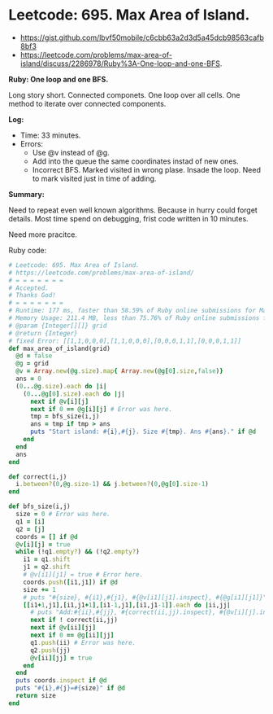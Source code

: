 # Leetcode: 695. Max Area of Island. 

- https://gist.github.com/lbvf50mobile/c6cbb63a2d3d5a45dcb98563cafb8bf3
- https://leetcode.com/problems/max-area-of-island/discuss/2286978/Ruby%3A-One-loop-and-one-BFS.

**Ruby: One loop and one BFS.**

Long story short. Connected componets. One loop over all cells. One method to iterate over connected components.

**Log:** 

- Time: 33 minutes.
- Errors:
  - Use @v instead of @g.
  - Add into the queue the same coordinates instad of new ones.
  - Incorrect BFS. Marked visited in wrong plase. Insade the loop. Need to mark visited just in time of adding.

**Summary:** 

Need to repeat even well known algorithms. Because in hurry could forget details. Most time spend on debugging, frist code written in 10 minutes.

Need more pracitce.

Ruby code:
```Ruby
# Leetcode: 695. Max Area of Island. 
# https://leetcode.com/problems/max-area-of-island/
# = = = = = = =
# Accepted.
# Thanks God!
# = = = = = = =
# Runtime: 177 ms, faster than 58.59% of Ruby online submissions for Max Area of Island.
# Memory Usage: 211.4 MB, less than 75.76% of Ruby online submissions for Max Area of Island.
# @param {Integer[][]} grid
# @return {Integer}
# fixed Error: [[1,1,0,0,0],[1,1,0,0,0],[0,0,0,1,1],[0,0,0,1,1]]
def max_area_of_island(grid)
  @d = false
  @g = grid
  @v = Array.new(@g.size).map{ Array.new(@g[0].size,false)}
  ans = 0
  (0...@g.size).each do |i|
    (0...@g[0].size).each do |j|
      next if @v[i][j]
      next if 0 == @g[i][j] # Error was here.
      tmp = bfs_size(i,j)
      ans = tmp if tmp > ans
      puts "Start island: #{i},#{j}. Size #{tmp}. Ans #{ans}." if @d
    end
  end
  ans 
end

def correct(i,j)
  i.between?(0,@g.size-1) && j.between?(0,@g[0].size-1)
end

def bfs_size(i,j)
  size = 0 # Error was here.
  q1 = [i]
  q2 = [j]
  coords = [] if @d
  @v[i][j] = true
  while (!q1.empty?) && (!q2.empty?)
    i1 = q1.shift
    j1 = q2.shift
    # @v[i1][j1] = true # Error here.
    coords.push([i1,j1]) if @d
    size += 1
    # puts "#{size}, #{i1},#{j1}, #{@v[i1][j1].inspect}, #{@g[i1][j1]}" if @d
    [[i1+1,j1],[i1,j1+1],[i1-1,j1],[i1,j1-1]].each do |ii,jj|
      # puts "Add:#{ii},#{jj}, #{correct(ii,jj).inspect}, #{@v[i][j].inspect}" if @d
      next if ! correct(ii,jj)
      next if @v[ii][jj]
      next if 0 == @g[ii][jj]
      q1.push(ii) # Error was here.
      q2.push(jj)
      @v[ii][jj] = true
    end
  end
  puts coords.inspect if @d
  puts "#{i},#{j}=#{size}" if @d
  return size
end
```
